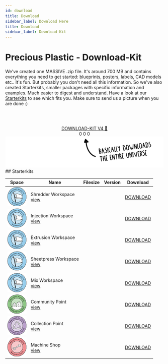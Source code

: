 ```yaml
---
id: download
title: Download
sidebar_label: Download Here
title: Download
sidebar_label: Download-Kit
---
```


<style>
:root {
  --highlight: #ffe084;
  --links: #29bbe3;
  --hover: rgb(131, 206, 235);
}
</style>

# Precious Plastic - Download-Kit

We've created one MASSIVE .zip file. It's around 700 MB and contains everything you need to get started: blueprints, posters, labels, CAD models etc..
It's fun. But probably you don't need all this information. So we've also created Starterkits, smaller packages with specific information and examples. Much easier to digest and understand. Have a look at our [Starterkits](https://preciousplastic.com/starterkits/overview.html) to see which fits you. Make sure to send us a picture when you are done :)


<br><br>
<center>
<a id="kit" class="downloadButton js-getLinkDetails" href="https://api.github.com/repos/ONEARMY/precious-plastic-kit/releases">DOWNLOAD-KIT V4 🤙</a><br>
<span align="center" id="kit-downloadCount" class="fileStats">0</span>
<span align="center" id="kit-fileSize" class="fileStats">0</span>
<span align="center" id="kit-version" class="fileStats">0</span>
</center>
<img src="assets/download/arrow.png"/>
<br>
 ## Starterkits

|  Space  | Name       | Filesize  |Version |Download|
|---|----------------|--------|--------|--------|
| <img src="assets/universe/badge-workspace.png" width="60"/>| Shredder Workspace<br>[view](https://preciousplastic.com/starterkits/showcase/shredder.html)  |  <span id="shredder-fileSize"></span> | <span id="shredder-version"></span>  | <a id="shredder" class="small downloadButton js-getLinkDetails" href="https://api.github.com/repos/ONEARMY/precious-plastic-starterkit-shredder/releases">DOWNLOAD</a><div id="shredder-downloadCount"></div> |
| <img src="assets/universe/badge-workspace.png" width="60"/>| Injection Workspace<br>[view](https://preciousplastic.com/starterkits/showcase/injection.html)   | <span id="injection-fileSize"></span> | <span id="injection-version"></span>       | <a id="injection" class="small downloadButton js-getLinkDetails" href="https://api.github.com/repos/ONEARMY/precious-plastic-starterkit-injection/releases">DOWNLOAD</a><div id="injection-downloadCount"></div>   |
| <img src="assets/universe/badge-workspace.png" width="60"/>| Extrusion Workspace<br>[view](https://preciousplastic.com/starterkits/showcase/extrusion.html)   | <span id="extrusion-fileSize"></span> | <span id="extrusion-version"></span>      | <a id="extrusion" class="small downloadButton js-getLinkDetails" href="https://api.github.com/repos/ONEARMY/precious-plastic-starterkit-extrusion/releases">DOWNLOAD</a><div id="extrusion-downloadCount"></div>  |
| <img src="assets/universe/badge-workspace.png" width="60"/>| Sheetpress Workspace<br>[view](https://preciousplastic.com/starterkits/showcase/sheetpress.html)  | <span id="sheetpress-fileSize"></span> | <span id="sheetpress-version"></span>        | <a id="sheetpress" class="small downloadButton js-getLinkDetails" href="https://api.github.com/repos/ONEARMY/precious-plastic-starterkit-sheetpress/releases">DOWNLOAD</a><div id="sheetpress-downloadCount"></div>    |
| <img src="assets/universe/badge-workspace.png" width="60"/>| Mix Workspace<br>[view](https://preciousplastic.com/starterkits/showcase/mix.html)  | <span id="mix-fileSize"></span> | <span id="mix-version"></span>      | <a id="mix" class="small downloadButton js-getLinkDetails" href="https://api.github.com/repos/ONEARMY/precious-plastic-starterkit-mix/releases">DOWNLOAD</a><div id="mix-downloadCount"></div>    |
| <img src="assets/universe/badge-community-point.png" width="60"/>| Community Point<br>[view](https://preciousplastic.com/starterkits/showcase/community-point.html)  | <span id="community-fileSize"></span> | <span id="community-version"></span>         | <a id="community" class="small downloadButton js-getLinkDetails" href="https://api.github.com/repos/ONEARMY/precious-plastic-starterkit-community/releases">DOWNLOAD</a><div id="community-downloadCount"></div>    |
| <img src="assets/universe/badge-collection-point.png" width="60"/>| Collection Point<br>[view](https://preciousplastic.com/starterkits/showcase/collection-point.html)  | <span id="collection-fileSize"></span> | <span id="collection-version"></span>       | <a id="collection" class="small downloadButton js-getLinkDetails" href="https://api.github.com/repos/ONEARMY/precious-plastic-starterkit-collection/releases">DOWNLOAD</a><div id="collection-downloadCount"></div>     |
| <img src="assets/universe/badge-machine-shop.png" width="60"/>| Machine Shop <br>[view](https://preciousplastic.com/starterkits/showcase/machine-shop.html)  | <span id="machine-fileSize"></span> | <span id="machine-version"></span>           | <a id="machine" class="small downloadButton js-getLinkDetails" href="https://api.github.com/repos/ONEARMY/precious-plastic-starterkit-machine/releases">DOWNLOAD</a><div id="machine-downloadCount"></div>     |
